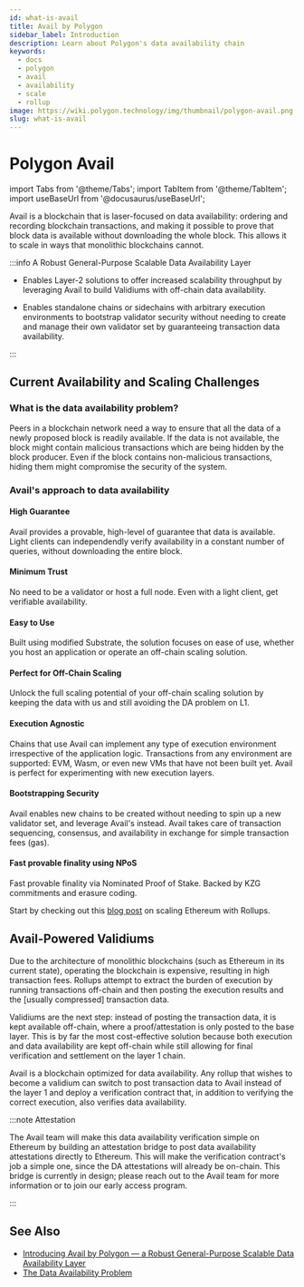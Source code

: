 ```yaml
---
id: what-is-avail
title: Avail by Polygon
sidebar_label: Introduction
description: Learn about Polygon's data availability chain
keywords:
  - docs
  - polygon
  - avail
  - availability
  - scale
  - rollup
image: https://wiki.polygon.technology/img/thumbnail/polygon-avail.png
slug: what-is-avail
---
```


# Polygon Avail

import Tabs from '@theme/Tabs';
import TabItem from '@theme/TabItem';
import useBaseUrl from '@docusaurus/useBaseUrl';

Avail is a blockchain that is laser-focused on data availability: ordering and recording blockchain transactions, and making it possible to prove that block data is available without downloading the whole block. This allows it to scale in ways that monolithic blockchains cannot.

:::info A Robust General-Purpose Scalable Data Availability Layer

* Enables Layer-2 solutions to offer increased scalability throughput by leveraging Avail to build Validiums with off-chain data availability.

* Enables standalone chains or sidechains with arbitrary execution environments to bootstrap validator security without needing to create and manage their own validator set by guaranteeing transaction data availability.

:::

## Current Availability and Scaling Challenges

### What is the data availability problem?

Peers in a blockchain network need a way to ensure that all the data of a newly proposed block is
readily available. If the data is not available, the block might contain malicious transactions
which are being hidden by the block producer. Even if the block contains non-malicious transactions,
hiding them might compromise the security of the system.

### Avail's approach to data availability

#### High Guarantee

Avail provides a provable, high-level of guarantee that data is available. Light clients can independendly verify availability in a constant number of queries, without downloading the entire block.

#### Minimum Trust

No need to be a validator or host a full node. Even with a light client, get verifiable availability.

#### Easy to Use

Built using modified Substrate, the solution focuses on ease of use, whether you host an application or
operate an off-chain scaling solution.

#### Perfect for Off-Chain Scaling

Unlock the full scaling potential of your off-chain scaling solution by keeping the data with us and
still avoiding the DA problem on L1.

#### Execution Agnostic

Chains that use Avail can implement any type of execution environment irrespective of the application logic. Transactions from any environment are supported: EVM, Wasm, or even new VMs that have not been built yet. Avail is perfect for experimenting with new execution layers.

#### Bootstrapping Security

Avail enables new chains to be created without needing to spin up a new validator set, and leverage Avail's instead. Avail takes care of transaction sequencing, consensus, and availability in exchange for simple transaction fees (gas).

#### Fast provable finality using NPoS

Fast provable finality via Nominated Proof of Stake. Backed by KZG
commitments and erasure coding.

Start by checking out this [blog post](https://blog.polygon.technology/polygon-research-ethereum-scaling-with-rollups-8a2c221bf644/) on scaling Ethereum with Rollups.

## Avail-Powered Validiums

Due to the architecture of monolithic blockchains (such as Ethereum in its current state), operating the blockchain is expensive, resulting in high transaction fees. Rollups attempt to extract the burden of execution by running transactions off-chain and then posting the execution results and the [usually compressed] transaction data.

Validiums are the next step: instead of posting the transaction data, it is kept available off-chain, where a proof/attestation is only posted to the base layer. This is by far the most cost-effective solution because both execution and data availability are kept off-chain while still allowing for final verification and settlement on the layer 1 chain.

Avail is a blockchain optimized for data availability. Any rollup that wishes to become a validium can switch to post transaction data to Avail instead of the layer 1 and deploy a verification contract that, in addition to verifying the correct execution, also verifies data availability.

:::note Attestation

The Avail team will make this data availability verification simple on Ethereum by building an attestation bridge to post data availability attestations directly to Ethereum. This will make the verification contract's job a simple one, since the DA attestations will already be on-chain. This bridge is currently in design; please reach out to the Avail team for more information or to join our early access program.

:::

## See Also

* [Introducing Avail by Polygon — a Robust General-Purpose Scalable Data Availability Layer](https://polygontech.medium.com/introducing-avail-by-polygon-a-robust-general-purpose-scalable-data-availability-layer-98bc9814c048)
* [The Data Availability Problem](https://blog.polygon.technology/the-data-availability-problem-6b74b619ffcc/)
